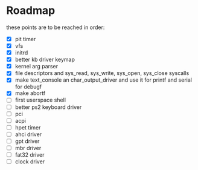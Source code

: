 # Roadmap

these points are to be reached in order:

- [x] pit timer
- [x] vfs
- [x] initrd
- [x] better kb driver keymap
- [x] kernel arg parser
- [x] file descriptors and sys_read, sys_write, sys_open, sys_close syscalls
- [x] make text_console an char_output_driver and use it for printf and serial for debugf
- [x] make abortf
- [ ] first userspace shell
- [ ] better ps2 keyboard driver
- [ ] pci
- [ ] acpi
- [ ] hpet timer
- [ ] ahci driver
- [ ] gpt driver
- [ ] mbr driver
- [ ] fat32 driver
- [ ] clock driver

